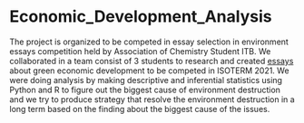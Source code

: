 # Economic_Development_Analysis

The project is organized to be competed in essay selection in environment essays competition held by Association of Chemistry Student ITB. We collaborated in a team consist of 3 students to research and created [essays](https://github.com/pudja2001/Lomba_ISOTERM2021/blob/6d301b97e45b979b628b23142d60c7e90a615199/Naskah%20ISOTERM%202022_Tim%20Tiga%20Menantu%20Idaman_Institut%20Teknologi%20Bandung.pdf) about green economic development to be competed in ISOTERM 2021. We were doing analysis by making descriptive and inferential statistics using Python and R to figure out the biggest cause of environment destruction and we try to produce strategy that resolve the environment destruction in a long term based on the finding about the biggest cause of the issues.
